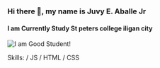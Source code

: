 ### Hi there 👋, my name is Juvy E. Aballe Jr
#### I am Currently Study St peters college iligan city
![I am Good Student!](https://i.pinimg.com/originals/61/8f/08/618f083c61a7460ce0a6064319af41bd.gif)

Skills:   / JS / HTML / CSS





